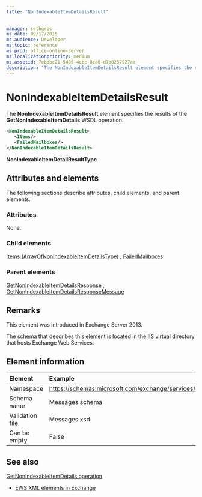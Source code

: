 ```yaml
---
title: "NonIndexableItemDetailsResult"
 
 
manager: sethgros
ms.date: 09/17/2015
ms.audience: Developer
ms.topic: reference
ms.prod: office-online-server
ms.localizationpriority: medium
ms.assetid: 7cbdbc21-5405-4cbc-8ca0-d7b0257927aa
description: "The NonIndexableItemDetailsResult element specifies the results of the GetNonIndexableItemDetails WSDL operation."
---
```


# NonIndexableItemDetailsResult

The **NonIndexableItemDetailsResult** element specifies the results of the **GetNonIndexableItemDetails** WSDL operation. 
  
```XML
<NonIndexableItemDetailsResult>
   <Items/>
   <FailedMailboxes/>
</NonIndexableItemDetailsResult>
```

 **NonIndexableItemDetailResultType**
## Attributes and elements

The following sections describe attributes, child elements, and parent elements.
  
### Attributes

None.
  
### Child elements

[Items (ArrayOfNonIndexableItemDetailsType)](items-arrayofnonindexableitemdetailstype.md) , [FailedMailboxes](failedmailboxes.md)
  
### Parent elements

[GetNonIndexableItemDetailsResponse](getnonindexableitemdetailsresponse.md) , [GetNonIndexableItemDetailsResponseMessage](getnonindexableitemdetailsresponsemessage.md)
  
## Remarks

This element was introduced in Exchange Server 2013.
  
The schema that describes this element is located in the IIS virtual directory that hosts Exchange Web Services.
  
## Element information

| Element | Example |
|:-----|:-----|
|Namespace  <br/> |https://schemas.microsoft.com/exchange/services/2006/messages  <br/> |
|Schema name  <br/> |Messages schema  <br/> |
|Validation file  <br/> |Messages.xsd  <br/> |
|Can be empty  <br/> |False  <br/> |
   
## See also



[GetNonIndexableItemDetails operation](getnonindexableitemdetails-operation.md)


- [EWS XML elements in Exchange](ews-xml-elements-in-exchange.md)

